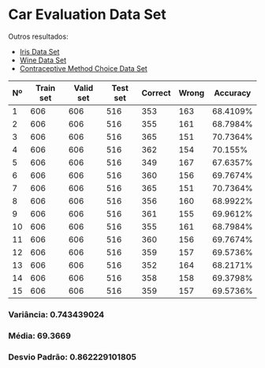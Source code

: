 # Car Evaluation Data Set

Outros resultados:
- [Iris Data Set](/k-nearest-neighbors/result/iris.md)
- [Wine Data Set](/k-nearest-neighbors/result/wine.md)
- [Contraceptive Method Choice Data Set](/k-nearest-neighbors/result/cmc.md)


| Nº | Train set | Valid set | Test set | Correct | Wrong | Accuracy |
|----|-----------|-----------|----------|---------|-------|----------|
|1|606|606|516|353|163|68.4109%|
|2|606|606|516|355|161|68.7984%|
|3|606|606|516|365|151|70.7364%|
|4|606|606|516|362|154|70.155%|
|5|606|606|516|349|167|67.6357%|
|6|606|606|516|360|156|69.7674%|
|7|606|606|516|365|151|70.7364%|
|8|606|606|516|356|160|68.9922%|
|9|606|606|516|361|155|69.9612%|
|10|606|606|516|355|161|68.7984%|
|11|606|606|516|360|156|69.7674%|
|12|606|606|516|359|157|69.5736%|
|13|606|606|516|352|164|68.2171%|
|14|606|606|516|358|158|69.3798%|
|15|606|606|516|359|157|69.5736%|

### Variância: 0.743439024
### Média: 69.3669
### Desvio Padrão: 0.862229101805
